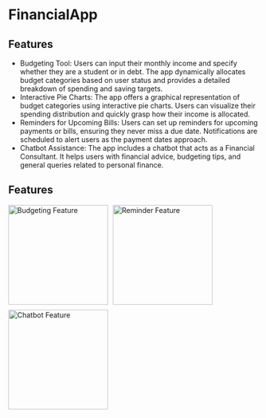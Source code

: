 # FinancialApp
## Features

* Budgeting Tool: Users can input their monthly income and specify whether they are a student or in debt. The app dynamically allocates budget categories based on user status and provides a detailed breakdown of spending and saving targets.
* Interactive Pie Charts: The app offers a graphical representation of budget categories using interactive pie charts. Users can visualize their spending distribution and quickly grasp how their income is allocated.
* Reminders for Upcoming Bills: Users can set up reminders for upcoming payments or bills, ensuring they never miss a due date. Notifications are scheduled to alert users as the payment dates approach.
* Chatbot Assistance: The app includes a chatbot that acts as a Financial Consultant. It helps users with financial advice, budgeting tips, and general queries related to personal finance.

## Features

<div style="display: flex; flex-wrap: wrap; gap: 10px;">
    <img src="https://github.com/jmai321/financialapp/raw/main/budgetingfeature.gif" alt="Budgeting Feature" width="200"/>
    <img src="https://github.com/jmai321/financialapp/raw/main/reminderfeature.gif" alt="Reminder Feature" width="200"/>
    <img src="https://github.com/jmai321/financialapp/raw/main/chatbotfeature.gif" alt="Chatbot Feature" width="200"/>
</div>

